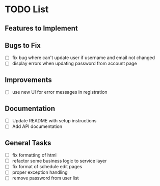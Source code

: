# TODO List

## Features to Implement


## Bugs to Fix
- [ ] fix bug where can't update user if username and email not changed
- [ ] display errors when updating password from account page

## Improvements
- [ ] use new UI for error messages in registration

## Documentation
- [ ] Update README with setup instructions
- [ ] Add API documentation

## General Tasks
- [ ] fix formatting of html
- [ ] refactor some business logic to service layer
- [ ] fix format of schedule edit pages
- [ ] proper exception handling
- [ ] remove password from user list